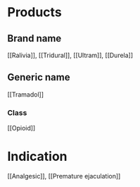 # Products

## Brand name
[[Ralivia]], [[Tridural]], [[Ultram]], [[Durela]]

## Generic name
[[Tramadol]]

### Class
[[Opioid]]

# Indication
[[Analgesic]], [[Premature ejaculation]]